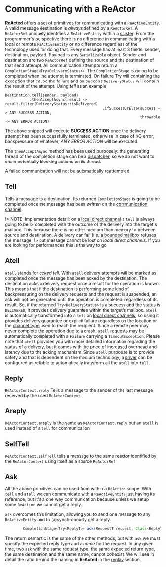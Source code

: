 # Communicating with a ReActor

**ReActed** offers a set of primitives for communicating with a `ReActiveEntity`. A valid message destination is
*always* defined by a `ReActorRef`. A `ReActorRef` uniquely identifies a `ReActiveEntity` within a [cluster](clustering.md).
From the programmer's perspective there is no difference in communicating with a local or remote `ReActiveEntity` or
no difference regardless of the technology used for doing that. Every message has at least 3 fields: sender, destination, payload.
Payload is any `Serializable` object. Sender and destination are two `ReActorRef` defining the source and the destination
of that send attempt. All communication attempts return a `CompletionStage<Try<DeliveryStatus>>`.
The `CompletionStage` is going to be completed when the attempt is terminated. On failure Try will containing the
exception that cause the failure and on success `DeliveryStatus` will contain the result of the attempt.
Using *tell* as an example

```
Destination.tell(sender, payload)
           .thenAcceptAsync(result -> result.filter(DeliveryStatus::isDelivered)
                                            .ifSuccessOrElse(success -> ANY SUCCESS ACTION,
                                                             throwable -> ANY ERROR ACTION)
```
The above snipped will execute **SUCCESS ACTION** once the delivery attempt has been successfully terminated,
otherwise in case of I/O error, backpressure of whatever, *ANY ERROR ACTION* will be executed.

The `thenAcceptAsync` method has been used purposely: the generating thread of the completion stage can be a [dispatcher](dispatcher.md),
so we do not want to chain potentially blocking actions on its thread.

A failed communication will not be automatically reattempted.
 
## Tell

Tells a message to a destination. Its returned `CompletionStage` is going to be completed once the message has been
*written* on the [communication channel](channel_drivers/README.md).

!> NOTE: Implementation detail: on a [local direct channel](channel_drivers/README.md#Direct-Channels) a `tell` is always going to be
!> completed with the outcome of the delivery into the target's mailbox. This because there is no other medium than memory
!> between source and destination. A delivery can fail (i.e. a [bounded mailbox](mailboxes.md#Bounded-Mailbox) refuses the message,
!> but message cannot be lost on *local direct channels*. If you are looking for performances this is the way to go

## Atell

`atell` stands for *acked tell*. With `atell` delivery attempts will be marked as completed once the message has been
acked by the destination. The destination acks a delivery request once a result for the operation is known. This means
that if the destination is performing some kind of backpressuring on the delivery requests and the request is suspended,
an ack will not be generated until the operation is completed, regardless of its result.
So, if the returned `Try<DeliveryStatus>` is a success and the status is `DELIVERED`, it provides delivery guarantee within the
target's mailbox. `atell` is automatically transformed into a `tell` on [local direct channels](channel_drivers/README.md#Direct-Channels),
so using it provides delivery guarantee or explicit failure regardless on the location or the [channel type](channel_drivers/README.md) used to reach
the recipient. Since a remote peer may never complete the operation due to a crash, `atell` requests may be automatically
completed with a `Failure` carrying a `TimeoutException`. Please note that `atell` provides you with more detailed information
regarding the status of a delivery, but it comes with the price of increased overhead and latency due to the acking machanism.
Since `atell` purpouse is to provide safety and that is dependent on the medium technology, a [driver](channel_drivers/README.md) can be
configured as reliable to automatically transform all the `atell` into `tell`.  

## Reply
`ReActorContext.reply` Tells a message to the sender of the last message received by the used `ReActorContext`. 

## Areply

`ReActorContext.areply` is the same as `ReActorContext.reply` but an `atell` is used instead of a `tell` for communication

## SelfTell

`ReActorContext.selfTell` tells a message to the same reactor identified by the `ReActorContext` using itself as a
source `ReActorRef`

## Ask

All the above primitives can be used from within a `ReAction` scope. With `tell` and `atell` we can communicate with a
`ReActiveEntity` just having its reference, but it's a one way communication because unless we setup some `ReAction` we
cannot get a reply.

`ask` overcomes this limitation, allowing you to send one message to any `ReActiveEntity` and to (a)synchronously get a reply.

```java <ReplyT extends Serializable, RequestT extends Serializable>
        CompletionStage<Try<ReplyT>> ask(RequestT request, Class<ReplyT> expectedReply, String requestName)
```
The return semantic is the same of the other methods, but with `ask` we must specify the expected reply type and a
*name* for the request. In any given time, two `ask` with the same request type, the same expected return type,
the same destination and the same name, cannot cohexist. We will see in detail the ratio behind the naming in **ReActed**
in the [replay](channel_drivers/replay/replay_main.md) section.  
